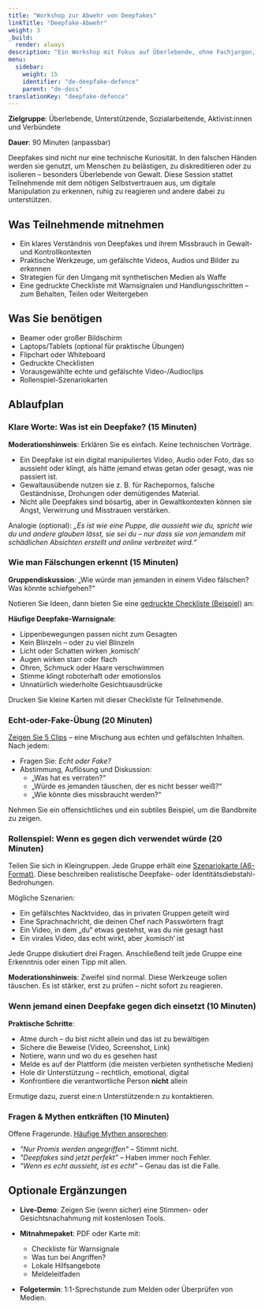 ```yaml
---
title: "Workshop zur Abwehr von Deepfakes"
linkTitle: "Deepfake-Abwehr"
weight: 3
_build:
  render: always
description: "Ein Workshop mit Fokus auf Überlebende, ohne Fachjargon, um Deepfake-Missbrauch zu erkennen, zu hinterfragen und sich dagegen zu wehren. Kein technisches Vorwissen nötig – nur Augen, Instinkte und ein bisschen Theater."
menu:
  sidebar:
    weight: 15
    identifier: "de-deepfake-defence"
    parent: "de-docs"
translationKey: "deepfake-defence"
---
```


**Zielgruppe**: Überlebende, Unterstützende, Sozialarbeitende, Aktivist:innen und Verbündete  

**Dauer**: 90 Minuten (anpassbar)  

Deepfakes sind nicht nur eine technische Kuriosität. In den falschen Händen werden sie genutzt, um Menschen zu belästigen, zu diskreditieren oder zu isolieren – besonders Überlebende von Gewalt. Diese Session stattet Teilnehmende mit dem nötigen Selbstvertrauen aus, um digitale Manipulation zu erkennen, ruhig zu reagieren und andere dabei zu unterstützen.  

## Was Teilnehmende mitnehmen  

* Ein klares Verständnis von Deepfakes und ihrem Missbrauch in Gewalt- und Kontrollkontexten  
* Praktische Werkzeuge, um gefälschte Videos, Audios und Bilder zu erkennen  
* Strategien für den Umgang mit synthetischen Medien als Waffe  
* Eine gedruckte Checkliste mit Warnsignalen und Handlungsschritten – zum Behalten, Teilen oder Weitergeben  

## Was Sie benötigen  

* Beamer oder großer Bildschirm  
* Laptops/Tablets (optional für praktische Übungen)  
* Flipchart oder Whiteboard  
* Gedruckte Checklisten  
* Vorausgewählte echte und gefälschte Video-/Audioclips  
* Rollenspiel-Szenariokarten  

## Ablaufplan  

### Klare Worte: Was ist ein Deepfake? (15 Minuten)  

**Moderationshinweis**: Erklären Sie es einfach. Keine technischen Vorträge.  

* Ein Deepfake ist ein digital manipuliertes Video, Audio oder Foto, das so aussieht oder klingt, als hätte jemand etwas getan oder gesagt, was nie passiert ist.  
* Gewaltausübende nutzen sie z. B. für Rachepornos, falsche Geständnisse, Drohungen oder demütigendes Material.  
* Nicht alle Deepfakes sind bösartig, aber in Gewaltkontexten können sie Angst, Verwirrung und Misstrauen verstärken.  

Analogie (optional): *„Es ist wie eine Puppe, die aussieht wie du, spricht wie du und andere glauben lässt, sie *sei* du – nur dass sie von jemandem mit schädlichen Absichten erstellt und online verbreitet wird.“*  

### Wie man Fälschungen erkennt (15 Minuten)  

**Gruppendiskussion**: „Wie würde man jemanden in einem Video fälschen? Was könnte schiefgehen?“  

Notieren Sie Ideen, dann bieten Sie eine [gedruckte Checkliste (Beispiel)](verteidigungsset/#checklisten-karte--deepfakes-erkennen) an:  

**Häufige Deepfake-Warnsignale**:  

* Lippenbewegungen passen nicht zum Gesagten  
* Kein Blinzeln – oder zu viel Blinzeln  
* Licht oder Schatten wirken ‚komisch‘  
* Augen wirken starr oder flach  
* Ohren, Schmuck oder Haare verschwimmen  
* Stimme klingt roboterhaft oder emotionslos  
* Unnatürlich wiederholte Gesichtsausdrücke  

Drucken Sie kleine Karten mit dieser Checkliste für Teilnehmende.  

### Echt-oder-Fake-Übung (20 Minuten)  

[Zeigen Sie 5 Clips](deepfake-videos-erstellen) – eine Mischung aus echten und gefälschten Inhalten. Nach jedem:  

* Fragen Sie: *Echt oder Fake?*  
* Abstimmung, Auflösung und Diskussion:  
  * „Was hat es verraten?“  
  * „Würde es jemanden täuschen, der es nicht besser weiß?“  
  * „Wie könnte dies missbraucht werden?“  

Nehmen Sie ein offensichtliches und ein subtiles Beispiel, um die Bandbreite zu zeigen.  

### Rollenspiel: Wenn es gegen dich verwendet würde (20 Minuten)  

Teilen Sie sich in Kleingruppen. Jede Gruppe erhält eine [Szenariokarte (A6-Format)](verteidigungsset/#szenariokarten). Diese beschreiben realistische Deepfake- oder Identitätsdiebstahl-Bedrohungen.  

Mögliche Szenarien:  

* Ein gefälschtes Nacktvideo, das in privaten Gruppen geteilt wird  
* Eine Sprachnachricht, die deinen Chef nach Passwörtern fragt  
* Ein Video, in dem „du“ etwas gestehst, was du nie gesagt hast  
* Ein virales Video, das echt wirkt, aber ‚komisch‘ ist  

Jede Gruppe diskutiert drei Fragen. Anschließend teilt jede Gruppe eine Erkenntnis oder einen Tipp mit allen.  

**Moderationshinweis**: Zweifel sind normal. Diese Werkzeuge sollen täuschen. Es ist stärker, erst zu prüfen – nicht sofort zu reagieren.  

### Wenn jemand einen Deepfake gegen dich einsetzt (10 Minuten)

**Praktische Schritte**:

* Atme durch – du bist nicht allein und das ist zu bewältigen
* Sichere die Beweise (Video, Screenshot, Link)
* Notiere, wann und wo du es gesehen hast
* Melde es auf der Plattform (die meisten verbieten synthetische Medien)
* Hole dir Unterstützung – rechtlich, emotional, digital
* Konfrontiere die verantwortliche Person **nicht** allein

Ermutige dazu, zuerst eine:n Unterstützende:n zu kontaktieren.

### Fragen & Mythen entkräften (10 Minuten)

Offene Fragerunde. [Häufige Mythen ansprechen](moderierende/#mythen-entkräften):

* *"Nur Promis werden angegriffen"* – Stimmt nicht.
* *"Deepfakes sind jetzt perfekt"* – Haben immer noch Fehler.
* *"Wenn es echt aussieht, *ist* es echt"* – Genau das ist die Falle. 

## Optionale Ergänzungen  

* **Live-Demo**: Zeigen Sie (wenn sicher) eine Stimmen- oder Gesichtsnachahmung mit kostenlosen Tools.  

* **Mitnahmepaket**: PDF oder Karte mit:  

  * Checkliste für Warnsignale  
  * Was tun bei Angriffen?  
  * Lokale Hilfsangebote  
  * Meldeleitfaden

- **Folgetermin**: 1:1-Sprechstunde zum Melden oder Überprüfen von Medien.  
